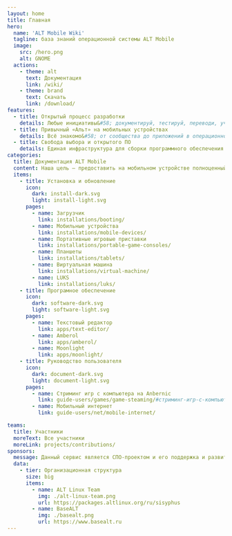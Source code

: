```yaml
---
layout: home
title: Главная
hero:
  name: 'ALT Mobile Wiki'
  tagline: база знаний операционной системы ALT Mobile
  image:
    src: /hero.png
    alt: GNOME
  actions:
    - theme: alt
      text: Документация
      link: /wiki/
    - theme: brand
      text: Скачать
      link: /download/
features:
  - title: Открытый процесс разработки
    details: Любые инициативы&#58; документируй, тестируй, переводи, участвуй в разработке.
  - title: Привычный «Альт» на мобильных устройствах
    details: Всё знакомо&#58; от сообщества до приложений в операционной системе.
  - title: Свобода выбора и открытого ПО
    details: Единая инфраструктура для сборки программного обеспечения в общем репозитории «Сизиф»
categories:
  title: Документация ALT Mobile
  content: Наша цель — предоставить на мобильном устройстве полноценный Линукс, точно тот же Альт, что есть и на других устройствах, но с оболочкой и приложениями, поддерживающими мобильный интерфейс. Это не какая-то отдельная операционная система, не клон Android, а самый обычный Альт Линукс.
  items:
    - title: Установка и обновление
      icon:
        dark: install-dark.svg
        light: install-light.svg
      pages:
        - name: Загрузчик
          link: installations/booting/
        - name: Мобильные устройства
          link: installations/mobile-devices/
        - name: Портативные игровые приставки
          link: installations/portable-game-consoles/
        - name: Планшеты
          link: installations/tablets/
        - name: Виртуальная машина
          link: installations/virtual-machine/
        - name: LUKS
          link: installations/luks/
    - title: Програмное обеспечение
      icon:
        dark: software-dark.svg
        light: software-light.svg
      pages:
        - name: Текстовый редактор
          link: apps/text-editor/
        - name: Amberol
          link: apps/amberol/
        - name: Moonlight
          link: apps/moonlight/
    - title: Руководство пользователя
      icon:
        dark: document-dark.svg
        light: document-light.svg
      pages:
        - name: Стриминг игр с компьютера на Anbernic
          link: guide-users/games/game-steaming/#стриминг-игр-с-компьютера-на-anbernic/
        - name: Мобильный интернет
          link: guide-users/net/mobile-internet/

teams:
  title: Участники
  moreText: Все участники
  moreLink: projects/contributions/
sponsors:
  message: Данный сервис является СПО-проектом и его поддержка и развитие зависит только от нашей совместной активности.
  data:
    - tier: Организационная структура
      size: big
      items:
        - name: ALT Linux Team
          img: ./alt-linux-team.png
          url: https://packages.altlinux.org/ru/sisyphus
        - name: BaseALT
          img: ./basealt.png
          url: https://www.basealt.ru
---
```


